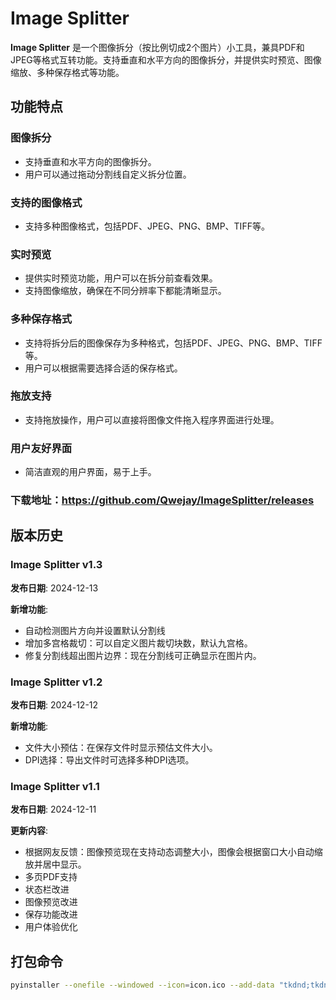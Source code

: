 # Image Splitter

**Image Splitter** 是一个图像拆分（按比例切成2个图片）小工具，兼具PDF和JPEG等格式互转功能。支持垂直和水平方向的图像拆分，并提供实时预览、图像缩放、多种保存格式等功能。

## 功能特点

### 图像拆分
- 支持垂直和水平方向的图像拆分。
- 用户可以通过拖动分割线自定义拆分位置。

### 支持的图像格式
- 支持多种图像格式，包括PDF、JPEG、PNG、BMP、TIFF等。

### 实时预览
- 提供实时预览功能，用户可以在拆分前查看效果。
- 支持图像缩放，确保在不同分辨率下都能清晰显示。

### 多种保存格式
- 支持将拆分后的图像保存为多种格式，包括PDF、JPEG、PNG、BMP、TIFF等。
- 用户可以根据需要选择合适的保存格式。

### 拖放支持
- 支持拖放操作，用户可以直接将图像文件拖入程序界面进行处理。

### 用户友好界面
- 简洁直观的用户界面，易于上手。

### 下载地址：https://github.com/Qwejay/ImageSplitter/releases

## 版本历史

### Image Splitter v1.3
**发布日期**: 2024-12-13

**新增功能**:
- 自动检测图片方向并设置默认分割线
- 增加多宫格裁切：可以自定义图片裁切块数，默认九宫格。
- 修复分割线超出图片边界：现在分割线可正确显示在图片内。

### Image Splitter v1.2
**发布日期**: 2024-12-12

**新增功能**:
- 文件大小预估：在保存文件时显示预估文件大小。
- DPI选择：导出文件时可选择多种DPI选项。

### Image Splitter v1.1
**发布日期**: 2024-12-11

**更新内容**:
- 根据网友反馈：图像预览现在支持动态调整大小，图像会根据窗口大小自动缩放并居中显示。
- 多页PDF支持
- 状态栏改进
- 图像预览改进
- 保存功能改进
- 用户体验优化

## 打包命令

```bash
pyinstaller --onefile --windowed --icon=icon.ico --add-data "tkdnd;tkdnd" ImageSplitter.py
